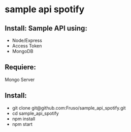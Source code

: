 # sample api spotify

<h2>Install: Sample API using:</h2>

<ul>
  <li>Node/Express</li>
  <li>Access Token</li>
  <li>MongoDB</li>
</ul>

<h2>Requiere: </h2>
Mongo Server

<h2>Install: </h2>

<ul>
  <li>git clone git@github.com:Fruso/sample_api_spotify.git</li>
  <li>cd sample_api_spotify</li>
  <li>npm install</li>
  <li>npm start</li>
</ul>
